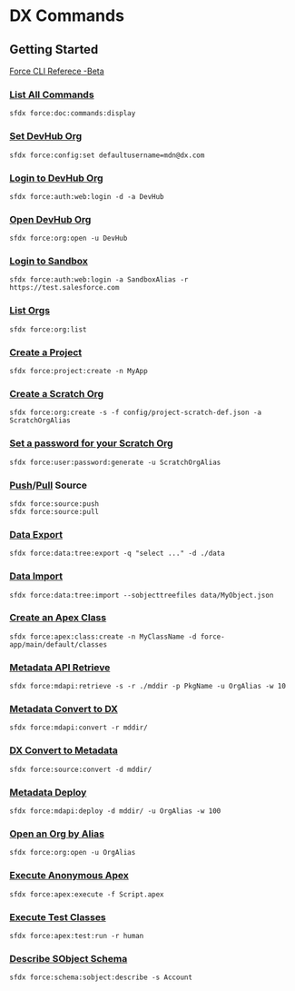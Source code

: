 # DX Commands

## Getting Started

[Force CLI Referece -Beta](https://developer.salesforce.com/docs/atlas.en-us.sfdx_cli_reference.meta/sfdx_cli_reference/cli_reference_force.htm)

### [List All Commands](docs/force_doc_commands_display.md)
```
sfdx force:doc:commands:display
```

### [Set DevHub Org](docs/force_config_set.md)
```
sfdx force:config:set defaultusername=mdn@dx.com
```

### [Login to DevHub Org](docs/force_auth_web_login.md)
```
sfdx force:auth:web:login -d -a DevHub
```

### [Open DevHub Org](docs/force_org_open.md)
```
sfdx force:org:open -u DevHub
```

### [Login to Sandbox](docs/force_auth_web_login.md)
```
sfdx force:auth:web:login -a SandboxAlias -r https://test.salesforce.com
```

### [List Orgs](docs/force_org_list.md)
```
sfdx force:org:list
```

### [Create a Project](docs/force_project_create.md)
```
sfdx force:project:create -n MyApp
```

### [Create a Scratch Org](docs/force_org_create.md)
```
sfdx force:org:create -s -f config/project-scratch-def.json -a ScratchOrgAlias
```

### [Set a password for your Scratch Org](docs/force_user_password_generate.md)
```
sfdx force:user:password:generate -u ScratchOrgAlias
```

### [Push](docs/force_source_push.md)/[Pull](docs/force_source_pull.md) Source
```
sfdx force:source:push
sfdx force:source:pull
```

### [Data Export](docs/force_data_tree_export.md)
```
sfdx force:data:tree:export -q "select ..." -d ./data
```

### [Data Import](docs/force_data_tree_import.md)
```
sfdx force:data:tree:import --sobjecttreefiles data/MyObject.json
```

### [Create an Apex Class](docs/force_apex_class_create.md)
```
sfdx force:apex:class:create -n MyClassName -d force-app/main/default/classes
```

### [Metadata API Retrieve](docs/force_mdapi_retrieve.md)
```
sfdx force:mdapi:retrieve -s -r ./mddir -p PkgName -u OrgAlias -w 10
```

### [Metadata Convert to DX](docs/force_mdapi_convert.md)
```
sfdx force:mdapi:convert -r mddir/
```

### [DX Convert to Metadata](docs/force_source_convert.md)
```
sfdx force:source:convert -d mddir/
```

### [Metadata Deploy](docs/force_mdapi_deploy.md)
```
sfdx force:mdapi:deploy -d mddir/ -u OrgAlias -w 100
```

### [Open an Org by Alias](docs/force_org_open.md)
```
sfdx force:org:open -u OrgAlias
```

### [Execute Anonymous Apex](docs/force_apex_execute.md)
```
sfdx force:apex:execute -f Script.apex
```

### [Execute Test Classes](docs/force_apex_test_run.md)
```
sfdx force:apex:test:run -r human
```

### [Describe SObject Schema](docs/force_schema_sobject_describe.md)
```
sfdx force:schema:sobject:describe -s Account
```
